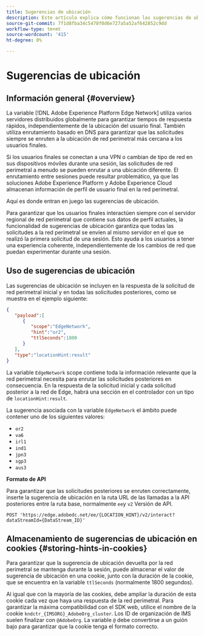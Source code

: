 ```yaml
---
title: Sugerencias de ubicación
description: Este artículo explica cómo funcionan las sugerencias de ubicación en la API de servidor de red perimetral, de modo que las solicitudes de usuario final siempre se puedan enrutar al mismo servidor.
source-git-commit: 7f1d8fba34c5478f0d6e727a5a52af642852c9dd
workflow-type: tm+mt
source-wordcount: '415'
ht-degree: 0%

---
```



# Sugerencias de ubicación

## Información general {#overview}

La variable [!DNL Adobe Experience Platform Edge Network] utiliza varios servidores distribuidos globalmente para garantizar tiempos de respuesta rápidos, independientemente de la ubicación del usuario final. También utiliza enrutamiento basado en DNS para garantizar que las solicitudes siempre se enruten a la ubicación de red perimetral más cercana a los usuarios finales.

Si los usuarios finales se conectan a una VPN o cambian de tipo de red en sus dispositivos móviles durante una sesión, las solicitudes de red perimetral a menudo se pueden enrutar a una ubicación diferente. El enrutamiento entre sesiones puede resultar problemático, ya que las soluciones Adobe Experience Platform y Adobe Experience Cloud almacenan información de perfil de usuario final en la red perimetral.

Aquí es donde entran en juego las sugerencias de ubicación.

Para garantizar que los usuarios finales interactúen siempre con el servidor regional de red perimetral que contiene sus datos de perfil actuales, la funcionalidad de sugerencias de ubicación garantiza que todas las solicitudes a la red perimetral se envíen al mismo servidor en el que se realizó la primera solicitud de una sesión. Esto ayuda a los usuarios a tener una experiencia coherente, independientemente de los cambios de red que puedan experimentar durante una sesión.

## Uso de sugerencias de ubicación

Las sugerencias de ubicación se incluyen en la respuesta de la solicitud de red perimetral inicial y en todas las solicitudes posteriores, como se muestra en el ejemplo siguiente:

```json
{
   "payload":[
      {
         "scope":"EdgeNetwork",
         "hint":"or2",
         "ttlSeconds":1800
      }
   ],
   "type":"locationHint:result"
}
```

La variable `EdgeNetwork` scope contiene toda la información relevante que la red perimetral necesita para enrutar las solicitudes posteriores en consecuencia. En la respuesta de la solicitud inicial y cada solicitud posterior a la red de Edge, habrá una sección en el controlador con un tipo de `locationHint:result`.

La sugerencia asociada con la variable `EdgeNetwork` el ámbito puede contener uno de los siguientes valores:

* `or2`
* `va6`
* `irl1`
* `ind1`
* `jpn3`
* `sgp3`
* `aus3`

**Formato de API**

Para garantizar que las solicitudes posteriores se enruten correctamente, inserte la sugerencia de ubicación en la ruta URL de las llamadas a la API posteriores entre la ruta base, normalmente `ee`y `v2` Versión de API.

```http
POST 'https://edge.adobedc.net/ee/{LOCATION_HINT}/v2/interact?dataStreamId={DataStream_ID}'
```

## Almacenamiento de sugerencias de ubicación en cookies {#storing-hints-in-cookies}

Para garantizar que la sugerencia de ubicación devuelta por la red perimetral se mantenga durante la sesión, puede almacenar el valor de sugerencia de ubicación en una cookie, junto con la duración de la cookie, que se encuentra en la variable `ttlSeconds` (normalmente 1800 segundos).

Al igual que con la mayoría de las cookies, debe ampliar la duración de esta cookie cada vez que haya una respuesta de la red perimetral. Para garantizar la máxima compatibilidad con el SDK web, utilice el nombre de la cookie `kndctr_{IMSORG}_AdobeOrg_cluster`. Los ID de organización de IMS suelen finalizar con `@AdobeOrg`. La variable `@` debe convertirse a un guión bajo para garantizar que la cookie tenga el formato correcto.
